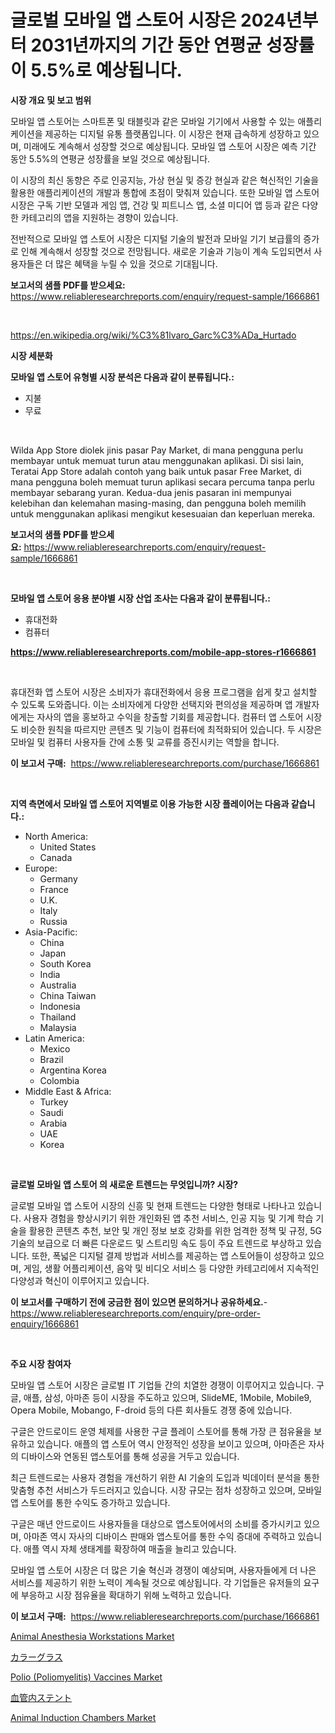 <p><h1>글로벌 모바일 앱 스토어 시장은 2024년부터 2031년까지의 기간 동안 연평균 성장률이 5.5%로 예상됩니다.</h1></p><p><strong>시장 개요 및 보고 범위</strong></p>
<p><p>모바일 앱 스토어는 스마트폰 및 태블릿과 같은 모바일 기기에서 사용할 수 있는 애플리케이션을 제공하는 디지털 유통 플랫폼입니다. 이 시장은 현재 급속하게 성장하고 있으며, 미래에도 계속해서 성장할 것으로 예상됩니다. 모바일 앱 스토어 시장은 예측 기간 동안 5.5%의 연평균 성장률을 보일 것으로 예상됩니다.</p><p>이 시장의 최신 동향은 주로 인공지능, 가상 현실 및 증강 현실과 같은 혁신적인 기술을 활용한 애플리케이션의 개발과 통합에 초점이 맞춰져 있습니다. 또한 모바일 앱 스토어 시장은 구독 기반 모델과 게임 앱, 건강 및 피트니스 앱, 소셜 미디어 앱 등과 같은 다양한 카테고리의 앱을 지원하는 경향이 있습니다.</p><p>전반적으로 모바일 앱 스토어 시장은 디지털 기술의 발전과 모바일 기기 보급률의 증가로 인해 계속해서 성장할 것으로 전망됩니다. 새로운 기술과 기능이 계속 도입되면서 사용자들은 더 많은 혜택을 누릴 수 있을 것으로 기대됩니다.</p></p>
<p><strong>보고서의 샘플 PDF를 받으세요:</strong> <a href="https://www.reliableresearchreports.com/enquiry/request-sample/1666861">https://www.reliableresearchreports.com/enquiry/request-sample/1666861</a></p>
<p>&nbsp;</p>
<p><a href="https://en.wikipedia.org/wiki/%C3%81lvaro_Garc%C3%ADa_Hurtado">https://en.wikipedia.org/wiki/%C3%81lvaro_Garc%C3%ADa_Hurtado</a></p>
<p><strong>시장 세분화</strong></p>
<p><strong>모바일 앱 스토어 유형별 시장 분석은 다음과 같이 분류됩니다.:</strong></p>
<p><ul><li>지불</li><li>무료</li></ul></p>
<p>&nbsp;</p>
<p><p>Wilda App Store diolek jinis pasar Pay Market, di mana pengguna perlu membayar untuk memuat turun atau menggunakan aplikasi. Di sisi lain, Teratai App Store adalah contoh yang baik untuk pasar Free Market, di mana pengguna boleh memuat turun aplikasi secara percuma tanpa perlu membayar sebarang yuran. Kedua-dua jenis pasaran ini mempunyai kelebihan dan kelemahan masing-masing, dan pengguna boleh memilih untuk menggunakan aplikasi mengikut kesesuaian dan keperluan mereka.</p></p>
<p><strong>보고서의 샘플 PDF를 받으세요:</strong>&nbsp;<a href="https://www.reliableresearchreports.com/enquiry/request-sample/1666861">https://www.reliableresearchreports.com/enquiry/request-sample/1666861</a></p>
<p>&nbsp;</p>
<p><strong> 모바일 앱 스토어 응용 분야별 시장 산업 조사는 다음과 같이 분류됩니다.:</strong></p>
<p><ul><li>휴대전화</li><li>컴퓨터</li></ul></p>
<p><strong><a href="https://www.reliableresearchreports.com/mobile-app-stores-r1666861">https://www.reliableresearchreports.com/mobile-app-stores-r1666861</a></strong></p>
<p>&nbsp;</p>
<p><p>휴대전화 앱 스토어 시장은 소비자가 휴대전화에서 응용 프로그램을 쉽게 찾고 설치할 수 있도록 도와줍니다. 이는 소비자에게 다양한 선택지와 편의성을 제공하며 앱 개발자에게는 자사의 앱을 홍보하고 수익을 창출할 기회를 제공합니다. 컴퓨터 앱 스토어 시장도 비슷한 원칙을 따르지만 콘텐츠 및 기능이 컴퓨터에 최적화되어 있습니다. 두 시장은 모바일 및 컴퓨터 사용자들 간에 소통 및 교류를 증진시키는 역할을 합니다.</p></p>
<p><strong>이 보고서 구매:</strong>&nbsp; <a href="https://www.reliableresearchreports.com/purchase/1666861">https://www.reliableresearchreports.com/purchase/1666861</a></p>
<p>&nbsp;</p>
<p><strong>지역 측면에서 모바일 앱 스토어 지역별로 이용 가능한 시장 플레이어는 다음과 같습니다.:</strong></p>
<p><ul>
    <li>
        North America:
        <ul>
            <li>United States</li>
            <li>Canada</li>
        </ul>
    </li>
    <li>
        Europe:
        <ul>
            <li>Germany</li>
            <li>France</li>
            <li>U.K.</li>
            <li>Italy</li>
            <li>Russia</li>
        </ul>
    </li>
    <li>
        Asia-Pacific:
        <ul>
            <li>China</li>
            <li>Japan</li>
            <li>South Korea</li>
            <li>India</li>
            <li>Australia</li>
            <li>China Taiwan</li>
            <li>Indonesia</li>
            <li>Thailand</li>
            <li>Malaysia</li>
        </ul>
    </li>
    <li>
        Latin America:
        <ul>
            <li>Mexico</li>
            <li>Brazil</li>
            <li>Argentina Korea</li>
            <li>Colombia</li>
        </ul>
    </li>
    <li>
        Middle East & Africa:
        <ul>
            <li>Turkey</li>
            <li>Saudi</li>
            <li>Arabia</li>
            <li>UAE</li>
            <li>Korea</li>
        </ul>
    </li>
    </ul></p>
<p>&nbsp;</p>
<p><strong>글로벌 모바일 앱 스토어 의 새로운 트렌드는 무엇입니까? 시장?</strong></p>
<p><p>글로벌 모바일 앱 스토어 시장의 신흥 및 현재 트렌드는 다양한 형태로 나타나고 있습니다. 사용자 경험을 향상시키기 위한 개인화된 앱 추천 서비스, 인공 지능 및 기계 학습 기술을 활용한 콘텐츠 추천, 보안 및 개인 정보 보호 강화를 위한 엄격한 정책 및 규정, 5G 기술의 보급으로 더 빠른 다운로드 및 스트리밍 속도 등이 주요 트렌드로 부상하고 있습니다. 또한, 폭넓은 디지털 결제 방법과 서비스를 제공하는 앱 스토어들이 성장하고 있으며, 게임, 생활 어플리케이션, 음악 및 비디오 서비스 등 다양한 카테고리에서 지속적인 다양성과 혁신이 이루어지고 있습니다.</p></p>
<p><strong>이 보고서를 구매하기 전에 궁금한 점이 있으면 문의하거나 공유하세요.</strong>- <a href="https://www.reliableresearchreports.com/enquiry/pre-order-enquiry/1666861">https://www.reliableresearchreports.com/enquiry/pre-order-enquiry/1666861</a></p>
<p>&nbsp;</p>
<p><strong>주요 시장 참여자</strong></p>
<p><p>모바일 앱 스토어 시장은 글로벌 IT 기업들 간의 치열한 경쟁이 이루어지고 있습니다. 구글, 애플, 삼성, 아마존 등이 시장을 주도하고 있으며, SlideME, 1Mobile, Mobile9, Opera Mobile, Mobango, F-droid 등의 다른 회사들도 경쟁 중에 있습니다.</p><p>구글은 안드로이드 운영 체제를 사용한 구글 플레이 스토어를 통해 가장 큰 점유율을 보유하고 있습니다. 애플의 앱 스토어 역시 안정적인 성장을 보이고 있으며, 아마존은 자사의 디바이스와 연동된 앱스토어를 통해 성공을 거두고 있습니다.</p><p>최근 트렌드로는 사용자 경험을 개선하기 위한 AI 기술의 도입과 빅데이터 분석을 통한 맞춤형 추천 서비스가 두드러지고 있습니다. 시장 규모는 점차 성장하고 있으며, 모바일 앱 스토어를 통한 수익도 증가하고 있습니다.</p><p>구글은 매년 안드로이드 사용자들을 대상으로 앱스토어에서의 소비를 증가시키고 있으며, 아마존 역시 자사의 디바이스 판매와 앱스토어를 통한 수익 증대에 주력하고 있습니다. 애플 역시 자체 생태계를 확장하여 매출을 늘리고 있습니다.</p><p>모바일 앱 스토어 시장은 더 많은 기술 혁신과 경쟁이 예상되며, 사용자들에게 더 나은 서비스를 제공하기 위한 노력이 계속될 것으로 예상됩니다. 각 기업들은 유저들의 요구에 부응하고 시장 점유율을 확대하기 위해 노력하고 있습니다.</p></p>
<p><strong>이 보고서 구매:</strong>&nbsp;&nbsp;<a href="https://www.reliableresearchreports.com/purchase/1666861">https://www.reliableresearchreports.com/purchase/1666861</a></p>
<p><p><a href="https://github.com/YashRP12/Market-Research-Report-List-5/blob/main/animal-anesthesia-workstations-market.md">Animal Anesthesia Workstations Market</a></p><p><a href="https://github.com/DanykaKilback/Market-Research-Report-List-2/blob/main/30631499121.md">カラーグラス</a></p><p><a href="https://issuu.com/reportprime-2/docs/polio-poliomyelitis-vaccines-market-size-2030.pptx">Polio (Poliomyelitis) Vaccines Market</a></p><p><a href="https://github.com/RandallRunte2023/Market-Research-Report-List-2/blob/main/73174629120.md">血管内ステント</a></p><p><a href="https://github.com/xvyfpyhu18/Market-Research-Report-List-1/blob/main/animal-induction-chambers-market.md">Animal Induction Chambers Market</a></p></p>